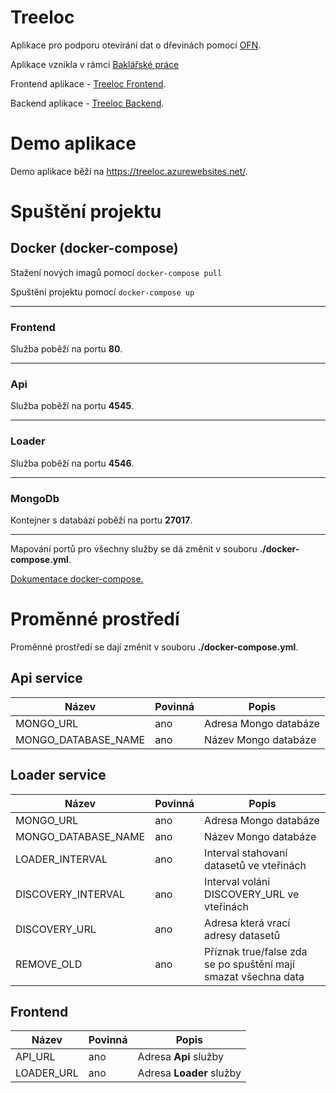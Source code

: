 # Treeloc

Aplikace pro podporu otevírání dat o dřevinách pomocí [OFN](https://opendata.gov.cz/otev%C5%99en%C3%A9-form%C3%A1ln%C3%AD-normy:start).

Aplikace vznikla v rámci [Baklářské práce](https://dspace.cvut.cz/handle/10467/88708) 

Frontend aplikace - [Treeloc Frontend](https://github.com/prixladi/treeloc-frontend).

Backend aplikace - [Treeloc Backend](https://github.com/prixladi/treeloc-backend).

# Demo aplikace

Demo aplikace běží na https://treeloc.azurewebsites.net/.

# Spuštění projektu

## Docker (docker-compose)

Stažení nových imagů pomocí `docker-compose pull`

Spuštění projektu pomocí `docker-compose up`

---

### Frontend 

Služba poběží na portu **80**.

---

### Api

Služba poběží na portu **4545**.

---
### Loader

Služba poběží na portu **4546**.

---

### MongoDb

Kontejner s databází poběží na portu **27017**.

---

Mapování portů pro všechny služby se dá změnit v souboru **./docker-compose.yml**.

[Dokumentace docker-compose.](https://docs.docker.com/compose/)

# Proměnné prostředí
Proměnné prostředí se dají změnit v souboru **./docker-compose.yml**.

## Api service

|Název|Povinná|Popis|
|---|---|---|
|MONGO_URL|ano|Adresa Mongo databáze|
|MONGO_DATABASE_NAME|ano|Název Mongo databáze|

## Loader service

|Název|Povinná|Popis|
|---|---|---|
|MONGO_URL|ano|Adresa Mongo databáze|
|MONGO_DATABASE_NAME|ano|Název Mongo databáze|
|LOADER_INTERVAL|ano|Interval stahovaní datasetů ve vteřinách|
|DISCOVERY_INTERVAL|ano|Interval volání DISCOVERY_URL ve vteřinách|
|DISCOVERY_URL|ano|Adresa která vrací adresy datasetů|
|REMOVE_OLD|ano|Příznak true/false zda se po spuštění mají smazat všechna data|

## Frontend

|Název|Povinná|Popis|
|---|---|---|
|API_URL|ano|Adresa **Api** služby|
|LOADER_URL|ano|Adresa **Loader** služby|
